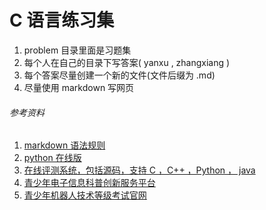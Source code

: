 # C 语言练习集

1. problem 目录里面是习题集
1. 每个人在自己的目录下写答案( yanxu  ,  zhangxiang )
1. 每个答案尽量创建一个新的文件(文件后缀为 .md)
1. 尽量使用 markdown 写网页

###### 参考资料

1. [markdown 语法规则](https://www.jianshu.com/p/191d1e21f7ed)
1. [python 在线版](http://www.pythontip.com/coding/run)
1. [在线评测系统，包括源码，支持 C ，C++ ，Python ， java ](https://docs.onlinejudge.me/)
1. [青少年电子信息科普创新服务平台](http://kp.cie-info.org.cn/)
1. [青少年机器人技术等级考试官网](http://qceit.org.cn/)
